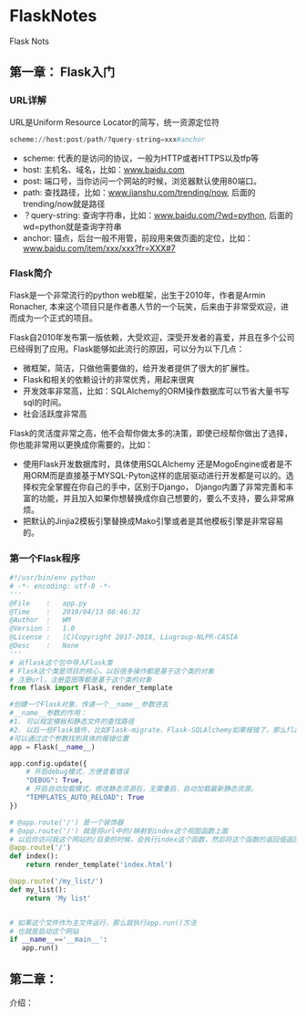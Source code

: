 # FlaskNotes

Flask Nots

## 第一章： Flask入门

### URL详解

URL是Uniform Resource Locator的简写，统一资源定位符

```python
scheme://host:post/path/?query-string=xxx#anchor
```

- scheme: 代表的是访问的协议，一般为HTTP或者HTTPS以及tfp等
- host: 主机名、域名，比如：www.baidu.com
- post: 端口号，当你访问一个网站的时候，浏览器默认使用80端口。
- path: 查找路径，比如：www.jianshu.com/trending/now, 后面的trending/now就是路径
- ？query-string: 查询字符串，比如：www.baidu.com/?wd=python, 后面的wd=python就是查询字符串
- anchor: 锚点，后台一般不用管，前段用来做页面的定位，比如：www.baidu.com/item/xxx/xxx?fr=XXX#7

### Flask简介

Flask是一个非常流行的python web框架，出生于2010年，作者是Armin Ronacher, 本来这个项目只是作者愚人节的一个玩笑，后来由于非常受欢迎，进而成为一个正式的项目。

Flask自2010年发布第一版依赖，大受欢迎，深受开发者的喜爱，并且在多个公司已经得到了应用。Flask能够如此流行的原因，可以分为以下几点：

- 微框架，简洁，只做他需要做的，给开发者提供了很大的扩展性。
- Flask和相关的依赖设计的非常优秀，用起来很爽
- 开发效率非常高，比如：SQLAlchemy的ORM操作数据库可以节省大量书写sql的时间。
- 社会活跃度非常高

Flask的灵活度非常之高，他不会帮你做太多的决策，即使已经帮你做出了选择，你也能非常用以更换成你需要的，比如：

- 使用Flask开发数据库时，具体使用SQLAlchemy 还是MogoEngine或者是不用ORM而是直接基于MYSQL-Pyton这样的底层驱动进行开发都是可以的。选择权完全掌握在你自己的手中，区别于Django， Django内置了非常完善和丰富的功能，并且加入如果你想替换成你自己想要的，要么不支持，要么非常麻烦。
- 把默认的Jinjia2模板引擎替换成Mako引擎或者是其他模板引擎是非常容易的。

### 第一个Flask程序

```python
#!/usr/bin/env python
# -*- encoding: utf-8 -*-
'''
@File    :   app.py
@Time    :   2019/04/13 08:46:32
@Author  :   WM 
@Version :   1.0
@License :   (C)Copyright 2017-2018, Liugroup-NLPR-CASIA
@Desc    :   None
'''
# 从flask这个包中导入Flask类
# Flask这个类是项目的核心，以后很多操作都是基于这个类的对象
# 注册url，注册蓝图等都是基于这个类的对象
from flask import Flask, render_template

#创建一个Flask对象，传递一个__name__参数进去
#__name__参数的作用：
#1. 可以规定模板和静态文件的查找路径
#2. 以后一些Flask插件，比如Flask-migrate、Flask-SQLAlchemy如果报错了，那么flask
#可以通过这个参数找到具体的报错位置
app = Flask(__name__)

app.config.update({
    # 开启debug模式，方便查看错误
    "DEBUG": True,
    # 开启自动加载模式，修改静态资源后，无需重启，自动加载最新静态资源。
    "TEMPLATES_AUTO_RELOAD": True
})

# @app.route('/') 是一个装饰器
# @app.route('/') 就是将url中的/映射到index这个视图函数上面
# 以后你访问我这个网站的/目录的时候，会执行index这个函数，然后将这个函数的返回值返回给浏览器
@app.route('/')
def index():
    return render_template('index.html')

@app.route('/my_list/')
def my_list():
    return 'My list'


# 如果这个文件作为主文件运行，那么就执行app.run()方法
# 也就是启动这个网站
if __name__=='__main__':
   app.run()

```

## 第二章：

介绍：